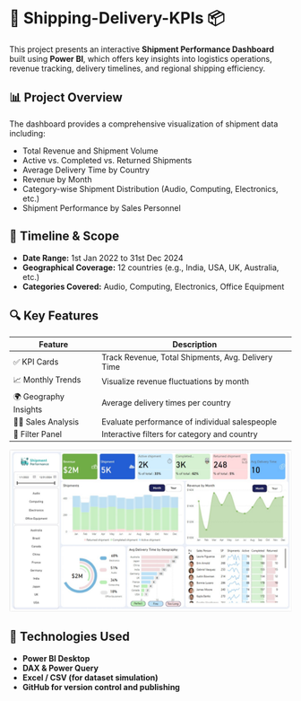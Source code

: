 # 🚚 Shipping-Delivery-KPIs 📦

This project presents an interactive **Shipment Performance Dashboard** built using **Power BI**, which offers key insights into logistics operations, revenue tracking, delivery timelines, and regional shipping efficiency.

## 📊 Project Overview

The dashboard provides a comprehensive visualization of shipment data including:
- Total Revenue and Shipment Volume
- Active vs. Completed vs. Returned Shipments
- Average Delivery Time by Country
- Revenue by Month
- Category-wise Shipment Distribution (Audio, Computing, Electronics, etc.)
- Shipment Performance by Sales Personnel

## 📅 Timeline & Scope
- **Date Range:** 1st Jan 2022 to 31st Dec 2024
- **Geographical Coverage:** 12 countries (e.g., India, USA, UK, Australia, etc.)
- **Categories Covered:** Audio, Computing, Electronics, Office Equipment

## 🔍 Key Features

| Feature | Description |
|--------|-------------|
| ✅ KPI Cards | Track Revenue, Total Shipments, Avg. Delivery Time |
| 📈 Monthly Trends | Visualize revenue fluctuations by month |
| 🌍 Geography Insights | Average delivery times per country |
| 👩‍💼 Sales Analysis | Evaluate performance of individual salespeople |
| 🧩 Filter Panel | Interactive filters for category and country |

![Dashboard Preview](https://github.com/sakibsadri/Shipping-Delivery-KPIs/blob/main/Shipping%20%26%20Delivery%20KPIs.jpg)

## 📌 Technologies Used

- **Power BI Desktop**
- **DAX & Power Query**
- **Excel / CSV (for dataset simulation)**
- **GitHub for version control and publishing**
